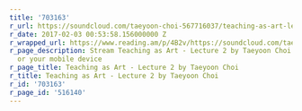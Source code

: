 ```yaml
---
title: '703163'
r_url: https://soundcloud.com/taeyoon-choi-567716037/teaching-as-art-lecture-2
r_date: 2017-02-03 00:53:58.156000000 Z
r_wrapped_url: https://www.reading.am/p/4B2v/https://soundcloud.com/taeyoon-choi-567716037/teaching-as-art-lecture-2
r_page_description: Stream Teaching as Art - Lecture 2 by Taeyoon Choi from desktop
  or your mobile device
r_page_title: Teaching as Art - Lecture 2 by Taeyoon Choi
r_title: Teaching as Art - Lecture 2 by Taeyoon Choi
r_id: '703163'
r_page_id: '516140'
---
```


